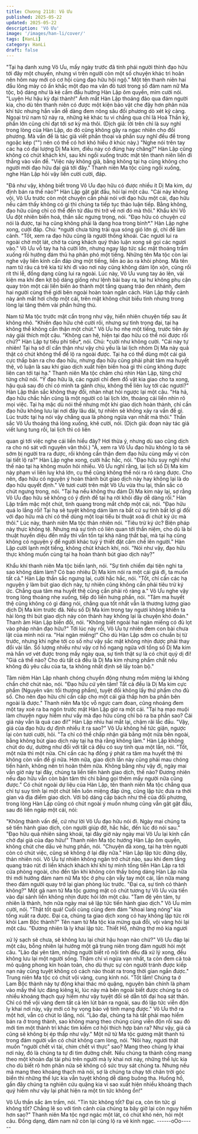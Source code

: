 ```yaml
---
title: Chương 2118: Vô Ưu
published: 2025-05-22
updated: 2025-05-22
description: 'Vô Ưu'
image: '/images/han-li/cover/'
tags: [HanLi]
category: HanLi
draft: false
---
```


"Tại hạ danh xưng Vô Ưu, mấy ngày trước đã tính phái người
thỉnh đạo hữu tới đây một chuyến, nhưng vì trên người còn một số
chuyện khác trì hoãn nên hôm nay mới có cơ hội cùng đạo hữu
hội ngộ."
Một tên thanh niên hai đầu lông mày có ấn khắc một đạo ma văn
đỏ tươi trong số đám nam nữ Ma tộc, bộ dáng như là kẻ cầm đầu
hướng Hàn Lập ôm quyền, mỉm cười nói.
"Luyện Hư hậu kỳ đại thành!"
Ánh mắt Hàn Lập thoáng đảo qua đám người kia, cho dù tên
thanh niên có được một kiện bảo vật che đậy hơn phân nửa khí
tức nhưng hắn vẫn dễ dàng đem nông sâu đối phương dò xét kỹ
càng. Ngoại trừ nam tử này ra, những kẻ khác tu vi chẳng qua chỉ
là Hoá Thần kỳ, phần lớn cũng chỉ đạt tới sơ kỳ mà thôi.
(Dịch giả: lời trên chỉ là suy nghĩ trong lòng của Hàn Lập, do đó
cũng không gây ra ngạc nhiên cho đối phương. Mà vấn đề là tác
giả viết phần thoại và phần suy nghĩ đều để trong ngoặc kép ("")
nên có thể có hơi khó hiểu ở khúc này.)
"Nghe nói trên tay các hạ có đại lượng Dị Ma kim, điều này có
đúng hay chăng?"
Hàn Lập cũng không có chút khách khí, sau khi ngồi xuống trước
mặt tên thanh niên liền đi thẳng vào vấn đề.
"Việc này không giả, bằng không tại hạ cũng không cho người
mời đạo hữu đại giá tới đây."
Thanh niên Ma tộc cũng ngồi xuống, nghe Hàn Lập hỏi vậy liền
cười cười, đáp.

"Đã như vậy, không biết trong Vô Ưu đạo hữu có được nhiều ít Dị
Ma kim, dự định bán ra thế nào?"
Hàn Lập gật gật đầu, hỏi lại một câu.
"Cái này không vội, Vô Ưu trước còn một chuyện cần phải nói với
đạo hữu một cái, đạo hữu nếu cảm thấy không có gì thì chúng ta
tiếp tục thảo luận tiếp. Bằng không, đạo hữu cũng chỉ có thể đến
từ đâu thì trở về nơi đó mà thôi."
Khẩu khí Vô Ưu đột nhiên biến hoá, thần sắc ngưng trọng, nói.
"Đạo hữu có chuyện cứ nói là được, tại hạ cũng không phải là
dạng hoa trong bình*."
Hàn Lập nghe xong, cười đáp.
Chú: *người chưa từng trải qua sóng gió lớn gì, chỉ để làm cảnh.
"Tốt, xem ra đạo hữu cũng là người thống khoái. Các ngươi lui ra
ngoài chờ một lát, chờ ta cùng khách quý thảo luận xong sẽ gọi
các ngươi vào."
Vô Ưu vỗ tay ha hả cười lớn, nhưng ngay lập tức sắc mặt thoáng
trầm xuống rồi hướng đám thủ hạ phân phó một tiếng.
Những tên Ma tộc còn lại nghe vậy liền kính cẩn đáp ứng một
tiếng, liền ào ào ra khỏi phòng. Mà tên nam tử râu cá trê kia từ khi
đi vào nơi này cũng không dám lộn xộn, cũng rối rít thi lễ, đồng
dạng cũng lui ra ngoài.
Lúc này, Vô Ưu vung tay áo lên, vài kiện ma khí đen kịt bộ dáng
giống như lệnh bài bay ra, tại hư không phụ cận quay tròn một cái
liền biến ảo thành một tầng quang tráo đen nhánh, đem hai người
cùng thế giới bên ngoài hoàn toàn ngăn cách.
Hàn Lập thấy cảnh này ánh mắt hơi chớp một cái, trên mặt không
chút biểu tình nhưng trong lòng lại tăng thêm vài phần hứng thú.

Nam tử Ma tộc trước mặt cẩn trọng như vậy, hiển nhiên chuyện
tiếp sau ắt không nhỏ.
"Khiến đạo hữu chê cười rồi, nhưng sự tình trọng đại, tại hạ không
thể không cẩn thận một chút."
Vô Ưu ho nhẹ một tiếng, trước tiên áy náy giải thích một câu.
"Không can hệ, hiện tại đạo hữu có thể nói được rồi chứ?"
Hàn Lập tự tiếu phi tiếu*, nói.
Chú: *cười như không cười.
"Cái này tự nhiên! Tại hạ sở dĩ cẩn thận như vậy chủ yếu là lai lịch
nhóm Dị Ma này quả thật có chút không thể để lộ ra ngoài được.
Tại hạ có thể dùng một cái giá cực thấp bán ra cho đạo hữu,
nhưng đạo hữu cũng phải phát tâm ma huyết thệ, vô luận là sau
khi giao dịch xuất hiện biến hoá gì thì cũng không được liên can
tới tại hạ."
Thanh niên Ma tộc chăm chú nhìn Hàn Lập, từng chữ từng chữ
nói.
"Ý đạo hữu là, các ngươi chỉ đem đồ vật kia giao cho ta xong, hậu
quả sau đó chỉ có mình ta gánh chịu, không thể liên luỵ tới các
ngươi?"
Hàn Lập thần sắc không thay đổi, nhàn nhạt hỏi ngược lại một
câu.
"Ha hả, đạo hữu chắc hẳn cũng là một người có lai lịch lớn,
thoáng cái liền nhìn rõ mọi việc. Tại hạ mặc dù nói thế nhưng một
khi giao dịch hoàn thành, chỉ cần đạo hữu không lưu lại nơi đây
lâu dài, tự nhiên sẽ không xảy ra vấn đề gì. Lúc trước tại hạ nói
vậy chẳng qua là phòng ngừa vạn nhất mà thôi."
Thần sắc Vô Ưu thoáng thả lỏng xuống, khẽ cười, nói.
(Dịch giả: đoạn này tác giả viết lung tung rồi, lai lịch thì có liên

quan gì tới việc nghe cái liền hiểu đây? Hơi thừa ý, nhưng dù sao
cũng dịch ra cho nó sát với nguyên văn thôi.)
"À, xem ra Vô Ưu đạo hữu không lo ta sẽ sớm bị người tra ra
được, rồi không cẩn thận đem đạo hữu cùng mấy vị còn lại tiết lộ
ra?"
Hàn Lập nghe xong, cười hắc hắc, nói.
"Đạo hữu suy nghĩ như thế nào tại hạ không muốn hỏi nhiều. Vô
Ưu nghĩ rằng, lai lịch số Dị Ma kim này phạm vi liên luỵ khá lớn,
cụ thể cũng không thể nói ra rõ ràng được. Cho nên, đạo hữu có
nguyện ý hoàn thành bút giao dịch này hay không lại là do đạo
hữu quyết định."
Vẻ tươi cười trên mặt Vô Ưu vừa thu lại, thần sắc có chút ngưng
trong, nói.
"Tại hạ nếu không thu đám Dị Ma kim này lại, sợ rằng Vô Ưu đạo
hữu sẽ không có ý định để tại hạ rời khỏi đây dễ dàng rồi."
Hàn Lập trầm mặc một chút, tinh quang trong mắt chớp một cái,
nói.
"Đạo hữu quá lo lắng rồi! Tại hạ sẽ tuyệt không dám làm ra bất cứ
sự tình bất lợi gì đối với đạo hữu mà chỉ có thể dùng một loại tiểu
bí thuật xoá đi chút ký ức mà thôi."
Lúc này, thanh niên Ma tộc thản nhiên nói.
"Tiêu trừ ký ức? Biện pháp này thực không tệ. Nhưng mà sự tình
có liên quan tới thần niệm, cho dù là bí thuật huyền diệu đến mấy
thì vẫn tồn tại khả năng thất bại, mà tại hạ cũng không có nguyện
ý để người khác tuỳ ý thiết đặt cấm chế lên người."
Hàn Lập cười lạnh một tiếng, không chút khách khí, nói.
"Nói như vậy, đạo hữu thực không muốn cùng tại hạ hoàn thành
bút giao dịch này?"

Khẩu khí thanh niên Ma tộc biến lạnh, nói.
"Sự tình chiếm đại tiện nghi ta sao không dám làm? Có bao nhiêu
Dị Ma kim nói ra một cái giá đi, ta muốn tất cả."
Hàn Lập thần sắc ngưng lại, cười hắc hắc, nói.
"Tốt, chỉ cần các hạ nguyện ý làm bút giao dịch này, tự nhiên cũng
không cần phải tiêu trừ ký ức. Chẳng qua tâm ma huyết thệ cũng
cần phải rõ ràng a."
Vô Ưu nghe vậy trong lòng thoáng nhẹ xuống, tiếp đó liền hưng
phấn, nói.
"Tâm ma huyết thệ cũng không có gì đáng nói, chẳng qua tốt nhất
vẫn là thương lượng giao dịch Dị Ma kim trước đã. Nếu số Dị Ma
kim trong tay ngươi không khiến ta hài lòng thì bút giao dịch này
còn thành hay không lại là chuyện khó đoán."
Thanh âm Hàn Lập biến đổi, nói.
"Không biết ngoài hai ngàn miếng có đủ lọt vào pháp nhãn đạo
hữu?"
Tới lúc này rồi, Vô Ưu tự nhiên đem con bài chưa lật của mình nói
ra.
"Hai ngàn miếng!"
Cho dù Hàn Lập sớm có chuẩn bị từ trước, nhưng khi nghe tới co
số như vậy sắc mặt không nhịn được phải thay đổi vài lần.
Số lượng nhiều như vậy cơ hồ ngang ngửa với tổng số Dị Ma kim
mà hắn vơ vét được trong mấy ngày qua, sự tình thật sự là có
chút quỷ dị đi!
"Giá cả thế nào? Cho dù tất cả đều là Dị Ma kim nhưng phẩm
chất nếu không đủ yêu cầu của ta, ta không nhất định sẽ lấy toàn
bộ."

Tâm niệm Hàn Lập nhanh chóng chuyển động nhưng mồm miệng
lại không chần chờ chút nào, nói.
"Đạo hữu cứ yên tâm! Tất cả đều là Dị Ma kim cực phẩm (Nguyên
văn: tối thượng phẩm), tuyệt đối không lấy thứ phẩm cho đủ số.
Cho nên đạo hữu chỉ cần cấp cho một cái giá thấp hơn ba phần
bên ngoài là được."
Thanh niên Ma tộc vỗ ngực cam đoan, cũng nhoáng đem một tay
xoè ra ba ngón trước mặt Hàn Lập giơ ra một cái.
"Tại hạ mạo muội làm chuyện nguy hiểm như vầy mà đạo hữu
cũng chỉ bỏ ra ba phần sao? Cái giá này vẫn là quá cao đi!"
Hàn Lập nhíu hai mắt lại, chậm rãi lắc đầu.
"Vậy, giá của đạo hữu dự định nhiều ít ra sao?"
Vô Ưu không hề tức giận, ngược lại còn tươi cười, hỏi.
"Ta chỉ có thể chấp nhận giá bằng một nửa bên ngoài, bằng
không bút giao dịch này tại hạ thà rằng không làm."
Hàn Lập không chút do dự, dường như đối với tất cả đều có suy
tính qua một lần, nói.
"Tốt, một nửa thì một nửa. Chỉ cần các hạ đồng ý phát ra tâm ma
huyết thệ thì không còn vấn đề gì nữa. Hơn nữa, giao dịch lần này
cũng phải mau chóng tiến hành, không nên trì hoãn thêm nữa.
Không bằng như vậy đi, ngày mai vẫn giờ này tại đây, chúng ta
liền tiến hành giao dịch, thế nào? Đương nhiên nếu đạo hữu vẫn
còn bận tâm thì chi bằng gọi thêm mấy người nữa cũng được."
Có chút ngoài dự liệu của Hàn Lập, tên thanh niên Ma tộc chẳng
qua chỉ tự suy tính lại một chút liền luôn miệng đáp ứng, cũng lập
tức đưa ra thời gian và địa điểm giao dịch.
Với bộ dáng cấp bách như thế của đối phương, trong lòng Hàn
Lập cũng có chút ngoài ý muốn nhưng cũng vẫn gật gật đầu, sau
đó liền ngáp một cái, nói:

"Không thành vấn đề, cứ như lời Vô Ưu đạo hữu nói đi. Ngày mai
chúng ta sẽ tiến hành giao dịch, còn người giúp đỡ, hắc hắc, đến
lúc đó nói sau."
"Đạo hữu quả nhiên sảng khoái, tại đây giờ này ngày mai Vô Ưu
lại kính cẩn chờ đại giá của đạo hữu!"
Thanh niên Ma tộc hướng Hàn Lập ôm quyền, không chút che
dấu vẻ hưng phấn, nói.
"Chuyện đã xong, tại hạ trên người còn có chút việc, cũng sẽ
không ở lại đây nữa."
Hàn Lập lập tức đứng dậy, thản nhiên nói.
Vô Ưu tự nhiên không ngăn trở chút nào, sau khi đem tầng quang
tráo rút đi liền khách khách khí khí tự mình tống tiễn Hàn Lập ra
tới cửa phòng ngoài, cho đến tận khi không còn thấy bóng dáng
Hàn Lập nữa thì mới hướng đám nam nữ Ma tộc ở phụ cận vẫy
tay một cái, lần nữa mang theo đám người quay trở lại gian
phòng lúc trước.
"Đại ca, sự tình có thành không?"
Một gã nam tử Ma tộc gương mặt có chút tương tự Vô Ưu vừa
tiến vào đại sảnh liền không nhịn được hỏi lớn một câu.
"Tam đệ yên tâm, tự nhiên là thành, hơn nữa ngày mai sẽ lập tức
tiến hành giao dịch."
Vô Ưu mỉm cười, nói.
"Thật tốt quá! Cuối cùng cũng đem đám "khoai lang nóng" kia
tống xuất ra được. Đại ca, chúng ta giao dịch xong có hay không
lập tức rời khỏi Lam Bộc thành?"
Tên nam tử Ma tộc kia mừng quá đỗi, vội vàng hỏi lại một câu.
"Đương nhiên là ly khai lập tức. Thiết Hổ, những thợ mỏ kia ngươi

xử lý sạch sẽ chưa, sẽ không lưu lại chút hậu hoạn nào chứ?"
Vô Ưu đáp lại một câu, bỗng nhiên lại hướng một gã trung niên
trong đám người hỏi một câu.
"Lão đại yên tâm, những người biết rõ nội tình đều đã xử lý xong,
đều không lưu lại một người sống. Thậm chí vì ngừa vạn nhất, ta
còn đem cả toà mỏ quặng phong kín hoàn toàn, cho dù thực sự
còn người tránh được kiếp nạn này cũng tuyệt không có cách nào
thoát ra trong thời gian ngắn được."
Trung niên Ma tộc có chút vội vàng, cung kính nói.
"Tốt lắm! Chúng ta ở Lam Bộc thành này tự động khai thác mỏ
quặng, nguyên bản chính là phạm vào mấy thế lực đáng kiêng kị,
lúc này mà bên ngoài biết được chúng ta có nhiều khoáng thạch
quý hiếm như vậy tuyệt đối sẽ dẫn tới đại hoạ sát thân. Chỉ có thể
vội vàng đem tất cả lén lút bán ra ngoài, sau đó lập tức viễn độn ly
khai nơi này, vậy mới có hy vọng bảo vệ tính mạng được."
Vô Ưu thở ra một hơi, vẫn có chút lo lắng, nói.
"Lão đại, chúng ta hà tất phải mạo hiểm bán ra ở trong thành, sao
không mang theo chúng cùng viễn độn rồi sau đó mới tìm một
thành trì khác tìm kiếm cơ hội thích hợp bán ra? Như vậy, giá cả
cũng sẽ không bị ép thấp như vậy."
Một nữ tử Ma tộc gương mặt thanh tú trong đám người vẫn có
chút không cam lòng, nói.
"Nói hay, ngươi thật muốn "người chết vì tài, chim chết vì thực"
sao? Mang theo chúng ly khai nơi này, đó là chúng ta tự đi tìm
đường chết. Nếu chúng ta thành công mang theo một khoản đại
tài phú trên người mà ly khai nơi này, những thế lực kia cho dù
biết rõ hơn phân nửa sẽ không cố sức truy sát chúng ta. Nhưng
nếu mà mang theo khoáng thạch mà nói, sợ là chúng ta chạy tới
chân trời góc biển thì những thế lực kia vẫn tuyệt không dễ dàng
buông tha. Huống hồ, gần đây chúng ta nghiên cứu quặng kia vì
sao xuất hiện nhiều khoáng thạch quý hiếm như vậy lại phát hiện
ra một tin tức không ổn!"

Vô Ưu thần sắc âm trầm, nói.
"Tin tức không tốt? Đại ca, còn tin tức gì không tốt? Chẳng lẽ so
với tình cảnh của chúng ta bây giờ lại còn nguy hiểm hơn sao?"
Thanh niên Ma tộc ngơ ngác một lát, có chút khó nén, hỏi một
câu. Đồng dạng, đám nam nữ còn lại cũng lộ ra vẻ kinh ngạc.
------oOo------
